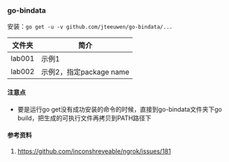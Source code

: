 ### go-bindata
安装：`go get -u -v github.com/jteeuwen/go-bindata/...`

|文件夹|简介|
|---|---|
|lab001|示例1|
|lab002|示例2，指定package name|

#### 注意点
 - 要是运行go get没有成功安装的命令的时候，直接到go-bindata文件夹下go build，把生成的可执行文件再拷贝到PATH路径下


#### 参考资料
1. https://github.com/inconshreveable/ngrok/issues/181